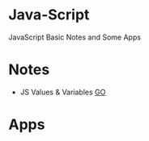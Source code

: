 # Java-Script
JavaScript Basic Notes and Some Apps

# Notes
* JS Values & Variables [GO]()

# Apps


